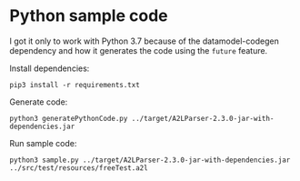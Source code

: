# Python sample code

I got it only to work with Python 3.7 because of the datamodel-codegen dependency and how it generates the code using the `future` feature.

Install dependencies:

`pip3 install -r requirements.txt`

Generate code:

`python3 generatePythonCode.py ../target/A2LParser-2.3.0-jar-with-dependencies.jar`

Run sample code:

`python3 sample.py ../target/A2LParser-2.3.0-jar-with-dependencies.jar ../src/test/resources/freeTest.a2l`

